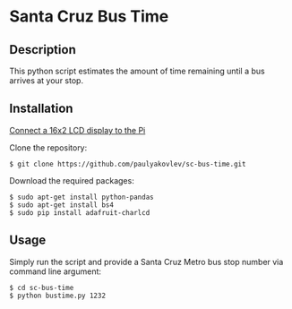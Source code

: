 # Santa Cruz Bus Time

## Description
This python script estimates the amount of time remaining until a bus arrives at your stop.
	
## Installation
[Connect a 16x2 LCD display to the Pi](https://www.rototron.info/lcd-display-tutorial-for-raspberry-pi/)

Clone the repository:
```
$ git clone https://github.com/paulyakovlev/sc-bus-time.git
```

Download the required packages:
```
$ sudo apt-get install python-pandas
$ sudo apt-get install bs4
$ sudo pip install adafruit-charlcd
```
	
## Usage
Simply run the script and provide a Santa Cruz Metro bus stop number via command line argument:

```
$ cd sc-bus-time
$ python bustime.py 1232
```